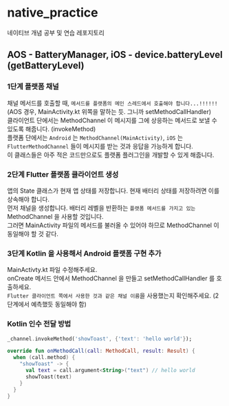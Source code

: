 # native_practice

네이티브 개념 공부 및 연습 레포지토리

## AOS - BatteryManager, iOS - device.batteryLevel (getBatteryLevel)

### 1단계 플랫폼 채널

채널 메서드를 호출할 때, `메서드를 플랫폼의 메인 스레드에서 호출해야 합니다...!!!!!!`   
(AOS 경우, MainActivity.kt 위쪽을 말하는 듯. 그니까 setMethodCallHandler)   
클라이언트 단에서는 MethodChannel 이 메시지를 그에 상응하는 메서드로 보낼 수 있도록 해줍니다. (invokeMethod)   
플랫폼 단에서는 `Android` 는 `MethodChannel(MainActivity)`, `iOS` 는 `FlutterMethodChannel` 들이 메시지를 받는 것과 응답을 가능하게 합니다.   
이 클래스들은 아주 적은 코드만으로도 플랫폼 플러그인을 개발할 수 있게 해줍니다.   
   
### 2단계 Flutter 플랫폼 클라이언트 생성

앱의 State 클래스가 현재 앱 상태를 저장합니다. 현재 배터리 상태를 저장하려면 이를 상속해야 합니다.   
먼저 채널을 생성합니다. 배터리 레벨을 반환하는 `플랫폼 메서드를 가지고 있는` MethodChannel 을 사용할 것입니다.   
그러면 MainActivity 파일의 메서드를 불러올 수 있어야 하므로 MethodChannel 이 동일해야 할 것 같다.   

### 3단계 Kotlin 을 사용해서 Android 플랫폼 구현 추가

MainActivty.kt 파일 수정해주세요.     
onCreate 메서드 안에서 MethodChannel 을 만들고 setMethodCallHandler 를 호출하세요.    
`Flutter 클라이언트 쪽에서 사용한 것과 같은 채널 이름`을 사용했는지 확인해주세요. (2단계에서 예측했듯 동일해야 함)   

### Kotlin 인수 전달 방법

```dart
_channel.invokeMethod('showToast', {'text': 'hello world'});
```

```kotlin
override fun onMethodCall(call: MethodCall, result: Result) {
  when (call.method) {
    "showToast" -> {
      val text = call.argument<String>("text") // hello world
      showToast(text)
    }
  }
}
```
